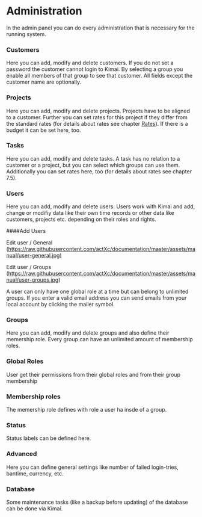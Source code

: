 # Administration

In the admin panel you can do every administration that is necessary for the running system.

### Customers

Here you can add, modify and delete customers. If you do not set a password the customer cannot login to Kimai. By selecting a group you enable all members of that group to see that customer. All fields except the customer name are optionally.

### Projects

Here you can add, modify and delete projects. Projects have to be aligned to a customer. Further you can set rates for this project if they differ from the standard rates (for details about rates see chapter [Rates](rates.md)). If there is a budget it can be set here, too.

### Tasks

Here you can add, modify and delete tasks. A task has no relation to a customer or a project, but you can select which groups can use them. Additionally you can set rates here, too (for details about rates see chapter 7.5).

### Users

Here you can add, modify and delete users. 
Users work with Kimai and add, change or modifiy data like their own time records or other data like customers, projects etc. depending on their roles and rights.

####Add Users

Edit user / General 
(https://raw.githubusercontent.com/actXc/documentation/master/assets/manual/user-general.jpg)

Edit user / Groups
(https://raw.githubusercontent.com/actXc/documentation/master/assets/manual/user-groups.jpg)

A user can only have one global role at a time but can belong to unlimited groups. If you enter a valid email address you can send emails from your local account by clicking the mailer symbol.

### Groups

Here you can add, modify and delete groups and also define their memership role. Every group can have an unlimited amount of membership roles.

### Global Roles

User get their permissions from their global roles and from their group membership 

### Membership roles

The memership role defines with role a user ha insde of a group.

### Status

Status labels can be defined here.

### Advanced

Here you can define general settings like number of failed login-tries, bantime, currency, etc.

### Database

Some maintenance tasks (like a backup before updating) of the database can be done via Kimai.
